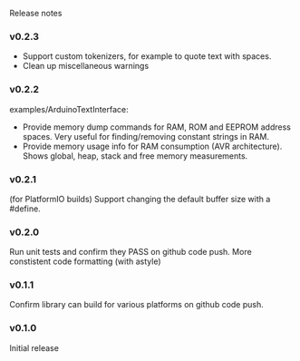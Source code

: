 Release notes

### v0.2.3
* Support custom tokenizers, for example to quote text with spaces.
* Clean up miscellaneous warnings

### v0.2.2
examples/ArduinoTextInterface:
* Provide memory dump commands for RAM, ROM and EEPROM address spaces.  Very useful for finding/removing constant strings in RAM.
* Provide memory usage info for RAM consumption (AVR architecture).  Shows global, heap, stack and free memory measurements.

### v0.2.1
(for PlatformIO builds) Support changing the default buffer size with a #define.

### v0.2.0
Run unit tests and confirm they PASS on github code push.
More constistent code formatting (with astyle)

### v0.1.1
Confirm library can build for various platforms on github code push.

### v0.1.0
Initial release
 
